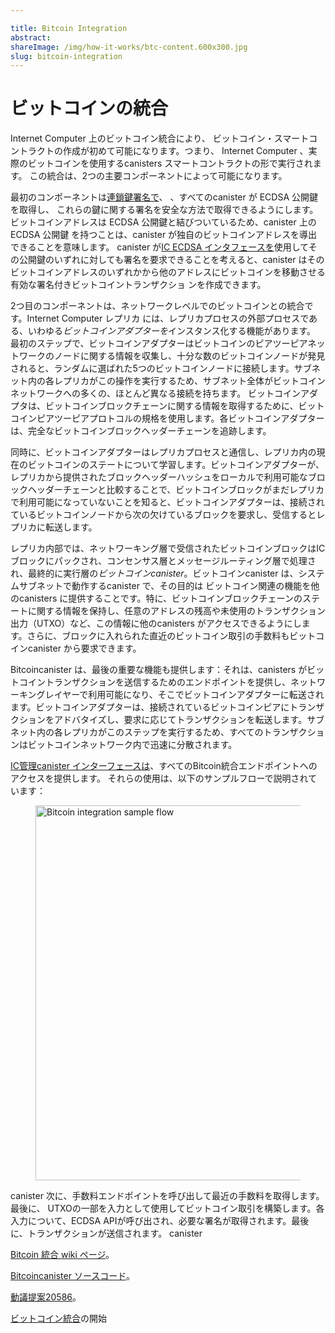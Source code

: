 ```yaml
---

title: Bitcoin Integration
abstract:
shareImage: /img/how-it-works/btc-content.600x300.jpg
slug: bitcoin-integration
---
```

# ビットコインの統合

Internet Computer 上のビットコイン統合により、
ビットコイン・スマートコントラクトの作成が初めて可能になります。つまり、
Internet Computer 、実際のビットコインを使用するcanisters スマートコントラクトの形で実行されます。
この統合は、2つの主要コンポーネントによって可能になります。

最初のコンポーネントは[連鎖鍵署名で](/how-it-works/threshold-ecdsa-signing/)、
、すべてのcanister が ECDSA 公開鍵を取得し、
これらの鍵に関する署名を安全な方法で取得できるようにします。
ビットコインアドレスは ECDSA 公開鍵と結びついているため、canister 上の ECDSA 公開鍵
を持つことは、canister が独自のビットコインアドレスを導出できることを意味します。
 canister が[IC ECDSA インタフェースを](https://internetcomputer.org/docs/current/references/ic-interface-spec#ic-sign_with_ecdsa)使用してその公開鍵のいずれに対しても署名を要求できることを考えると、canister はそのビットコインアドレスのいずれかから他のアドレスにビットコインを移動させる有効な署名付きビットコイントランザクショ ンを作成できます。

2つ目のコンポーネントは、ネットワークレベルでのビットコインとの統合です。Internet Computer レプリカ
には、レプリカプロセスの外部プロセスである、いわゆる*ビットコインアダプターを*インスタンス化する機能があります。
最初のステップで、ビットコインアダプターはビットコインのピアツーピアネットワークのノードに関する情報を収集し、十分な数のビットコインノードが発見されると、ランダムに選ばれた5つのビットコインノードに接続します。サブネット内の各レプリカがこの操作を実行するため、サブネット全体がビットコインネットワークへの多くの、ほとんど異なる接続を持ちます。
ビットコインアダプタは、ビットコインブロックチェーンに関する情報を取得するために、ビットコインピアツーピアプロトコルの規格を使用します。各ビットコインアダプターは、完全なビットコインブロックヘッダーチェーンを追跡します。

同時に、ビットコインアダプターはレプリカプロセスと通信し、レプリカ内の現在のビットコインのステートについて学習します。ビットコインアダプターが、レプリカから提供されたブロックヘッダーハッシュをローカルで利用可能なブロックヘッダーチェーンと比較することで、ビットコインブロックがまだレプリカで利用可能になっていないことを知ると、ビットコインアダプターは、接続されているビットコインノードから次の欠けているブロックを要求し、受信するとレプリカに転送します。

レプリカ内部では、ネットワーキング層で受信されたビットコインブロックはICブロックにパックされ、コンセンサス層とメッセージルーティング層で処理され、最終的に実行層の*ビットコインcanister*。ビットコインcanister は、システムサブネットで動作するcanister で、その目的は
ビットコイン関連の機能を他のcanisters に提供することです。特に、ビットコインブロックチェーンのステートに関する情報を保持し、任意のアドレスの残高や未使用のトランザクション出力（UTXO）など、この情報に他のcanisters がアクセスできるようにします。さらに、ブロックに入れられた直近のビットコイン取引の手数料もビットコインcanister から要求できます。

Bitcoincanister は、最後の重要な機能も提供します：それは、canisters がビットコイントランザクションを送信するためのエンドポイントを提供し、ネットワーキングレイヤーで利用可能になり、そこでビットコインアダプターに転送されます。ビットコインアダプターは、接続されているビットコインピアにトランザクションをアドバタイズし、要求に応じてトランザクションを転送します。サブネット内の各レプリカがこのステップを実行するため、すべてのトランザクションはビットコインネットワーク内で迅速に分散されます。

[IC管理canister インターフェースは](https://internetcomputer.org/docs/current/references/ic-interface-spec#ic-management-canister)、すべてのBitcoin統合エンドポイントへのアクセスを提供します。
それらの使用は、以下のサンプルフローで説明されています：

<figure>
<img src="/img/how-it-works/bitcoin-integration-flow.png" alt="Bitcoin integration sample flow" title="Bitcoin integration sample flow" align="center" style="width:600px">
</figure>

canister
次に、手数料エンドポイントを呼び出して最近の手数料を取得します。 最後に、 UTXOの一部を入力として使用してビットコイン取引を構築します。各入力について、ECDSA APIが呼び出され、必要な署名が取得されます。最後に、トランザクションが送信されます。
 canister 

[Bitcoin 統合 wiki ページ](https://wiki.internetcomputer.org/wiki/Bitcoin_integration)。

[Bitcoincanister ソースコード](https://github.com/dfinity/bitcoin-canister)。

[動議提案20586](https://dashboard.internetcomputer.org/proposal/20586)。

[ビットコイン統合](https://medium.com/dfinity/btc-icp-mainnet-integration-complete-bringing-smart-contract-functionality-to-bitcoin-9bd81d4ce0ba)の開始

<!---


# Bitcoin Integration

The Bitcoin integration on the Internet Computer makes it possible for the first time to
create Bitcoin smart contracts, that is, smart contracts in the form of canisters running on the
Internet Computer that make use of real bitcoin.
This integration is made possible through two key components.

The first component is [chain-key signatures](/how-it-works/threshold-ecdsa-signing/),
which enables every canister to obtain ECDSA public keys and get signatures with respect to
these keys in a secure manner.
Since Bitcoin addresses are tied to ECDSA public keys, having ECDSA public keys
on a canister means that the canister can derive its own Bitcoin addresses. Given that
the canister can request signatures for any of its public keys using the [IC ECDSA interface](https://internetcomputer.org/docs/current/references/ic-interface-spec#ic-sign_with_ecdsa), a canister can create Bitcoin transactions with valid signatures that move bitcoins from any of its Bitcoin addresses to any other address.

The second component is the integration with Bitcoin at the network level. The Internet Computer replicas
have the capability to instantiate a so-called _Bitcoin adapter_, a process external to the replica process.
In a first step, the Bitcoin adapter collects information about nodes in the Bitcoin peer-to-peer network and, once sufficiently many Bitcoin nodes are discovered, it connects to 5 randomly chosen Bitcoin nodes. Since each replica in the subnet performs this operation, the entire subnet has many, mostly distinct connections to the Bitcoin network.
The Bitcoin adapter uses the standard Bitcoin peer-to-peer protocol to get information about the Bitcoin blockchain. Each Bitcoin adapter keeps track of the full Bitcoin block header chain.

At the same time, the Bitcoin adapter communicates with the replica process to learn about the current Bitcoin state inside the replica. If the Bitcoin adapter learns that a Bitcoin block has not been made available to the replica yet by comparing the block header hashes provided by the replica against its locally available block header chain, the Bitcoin adapter requests the next missing block from the connected Bitcoin nodes and forwards it to the replica upon receipt.

Inside the replica, Bitcoin blocks received at the Networking layer are packed into IC blocks and processed in the Consensus and Message Routing layers and finally made available to the _Bitcoin canister_ in the Execution layer. The Bitcoin canister is a canister running in a system subnet whose purpose is to provide
Bitcoin-related functionality to other canisters. In particular, it keeps information about the Bitcoin blockchain state and makes this information accessible to other canisters, such as the balance and unspent transaction outputs (UTXOs) for any address. Additionally, the fees of the most recent Bitcoin transactions that were put into blocks can be requested from the Bitcoin canister as well.

The Bitcoin canister also offers the last piece of crucial functionality: It provides an endpoint for canisters to send Bitcoin transactions, which are made available on the Networking layer where they are forwarded to the Bitcoin adapter. The Bitcoin adapter in turn advertises the transactions to its connected Bitcoin peers and transfers the transaction upon request. Since each replica in the subnet performs this step, every transaction can be dispersed quickly in the Bitcoin network.

The [IC management canister interface](https://internetcomputer.org/docs/current/references/ic-interface-spec#ic-management-canister) provides access to all Bitcoin integration endpoints.
Their use is illustrated in the following sample flow:

<figure>
<img src="/img/how-it-works/bitcoin-integration-flow.png" alt="Bitcoin integration sample flow" title="Bitcoin integration sample flow" align="center" style="width:600px">
</figure>

In this figure, a canister first requests the balance and then the UTXOs of a Bitcoin address.
Next, it calls the fee endpoint to get recent fees.
Lastly, the canister builds a Bitcoin transaction using some of the UTXOs as inputs. For each input, the ECDSA API is called to obtain the required signatures. Finally, the transaction is submitted.

[Bitcoin integration wiki page](https://wiki.internetcomputer.org/wiki/Bitcoin_integration).

[Bitcoin canister source code](https://github.com/dfinity/bitcoin-canister).

[Motion Proposal 20586](https://dashboard.internetcomputer.org/proposal/20586).

[Bitcoin integration goes live](https://medium.com/dfinity/btc-icp-mainnet-integration-complete-bringing-smart-contract-functionality-to-bitcoin-9bd81d4ce0ba).

-->
